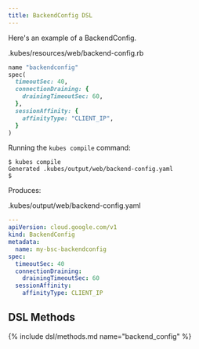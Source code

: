 ```yaml
---
title: BackendConfig DSL
---
```


Here's an example of a BackendConfig.

.kubes/resources/web/backend-config.rb

```ruby
name "backendconfig"
spec(
  timeoutSec: 40,
  connectionDraining: {
    drainingTimeoutSec: 60,
  },
  sessionAffinity: {
    affinityType: "CLIENT_IP",
  }
)
```

Running the `kubes compile` command:

    $ kubes compile
    Generated .kubes/output/web/backend-config.yaml
    $

Produces:

.kubes/output/web/backend-config.yaml

```yaml
---
apiVersion: cloud.google.com/v1
kind: BackendConfig
metadata:
  name: my-bsc-backendconfig
spec:
  timeoutSec: 40
  connectionDraining:
    drainingTimeoutSec: 60
  sessionAffinity:
    affinityType: CLIENT_IP
```

## DSL Methods

{% include dsl/methods.md name="backend_config" %}
